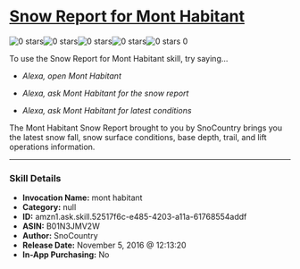 # [Snow Report for Mont Habitant](http://alexa.amazon.com/#skills/amzn1.ask.skill.52517f6c-e485-4203-a11a-61768554addf)
![0 stars](../../images/ic_star_border_black_18dp_1x.png)![0 stars](../../images/ic_star_border_black_18dp_1x.png)![0 stars](../../images/ic_star_border_black_18dp_1x.png)![0 stars](../../images/ic_star_border_black_18dp_1x.png)![0 stars](../../images/ic_star_border_black_18dp_1x.png) 0

To use the Snow Report for Mont Habitant skill, try saying...

* *Alexa, open Mont Habitant*

* *Alexa, ask Mont Habitant for the snow report*

* *Alexa, ask Mont Habitant for latest conditions*

The Mont Habitant Snow Report brought to you by SnoCountry brings you the latest snow fall, snow surface conditions,  base depth, trail, and lift operations information.

***

### Skill Details

* **Invocation Name:** mont habitant
* **Category:** null
* **ID:** amzn1.ask.skill.52517f6c-e485-4203-a11a-61768554addf
* **ASIN:** B01N3JMV2W
* **Author:** SnoCountry
* **Release Date:** November 5, 2016 @ 12:13:20
* **In-App Purchasing:** No
